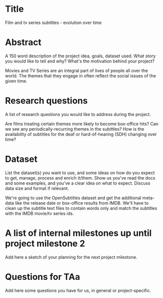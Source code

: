 # Title
Film and tv series subtitles - evolution over time

# Abstract
A 150 word description of the project idea, goals, dataset used. What story you would like to tell and why? What's the motivation behind your project?

Movies and TV Series are an integral part of lives of people all over the world. The themes that they engage in often reflect the social issues of the given time. 

# Research questions
A list of research questions you would like to address during the project. 

Are films treating certain themes more likely to become box-office hits? 
Can we see any periodically-recurring themes in the subittles?
How is the availability of subtitles for the deaf or hard-of-hearing (SDH) changing over time?

# Dataset
List the dataset(s) you want to use, and some ideas on how do you expect to get, manage, process and enrich it/them. Show us you've read the docs and some examples, and you've a clear idea on what to expect. Discuss data size and format if relevant.

We're going to use the OpenSubtitles dataset and get the additional meta-data like the release date or box-office results from IMDB. We'll have to clean up the subtitle text files to contain words only and match the subtitles with the IMDB movie/tv series ids.

# A list of internal milestones up until project milestone 2
Add here a sketch of your planning for the next project milestone.

# Questions for TAa
Add here some questions you have for us, in general or project-specific.
